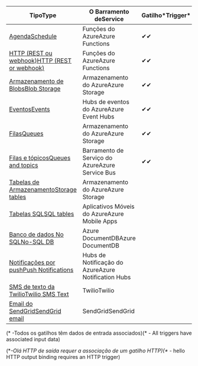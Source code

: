 | <span data-ttu-id="ccbd2-101">Tipo</span><span class="sxs-lookup"><span data-stu-id="ccbd2-101">Type</span></span> | <span data-ttu-id="ccbd2-102">O Barramento de</span><span class="sxs-lookup"><span data-stu-id="ccbd2-102">Service</span></span> | <span data-ttu-id="ccbd2-103">Gatilho*</span><span class="sxs-lookup"><span data-stu-id="ccbd2-103">Trigger*</span></span> | <span data-ttu-id="ccbd2-104">Entrada</span><span class="sxs-lookup"><span data-stu-id="ccbd2-104">Input</span></span> | <span data-ttu-id="ccbd2-105">Saída</span><span class="sxs-lookup"><span data-stu-id="ccbd2-105">Output</span></span> |  
| --- | --- | --- | --- | --- |  
| [<span data-ttu-id="ccbd2-106">Agenda</span><span class="sxs-lookup"><span data-stu-id="ccbd2-106">Schedule</span></span>](../articles/azure-functions/functions-bindings-timer.md)  |<span data-ttu-id="ccbd2-107">Funções do Azure</span><span class="sxs-lookup"><span data-stu-id="ccbd2-107">Azure Functions</span></span> |<span data-ttu-id="ccbd2-108">✔</span><span class="sxs-lookup"><span data-stu-id="ccbd2-108">✔</span></span> | | |  
| [<span data-ttu-id="ccbd2-109">HTTP (REST ou webhook)</span><span class="sxs-lookup"><span data-stu-id="ccbd2-109">HTTP (REST or webhook)</span></span>](../articles/azure-functions/functions-bindings-http-webhook.md) |<span data-ttu-id="ccbd2-110">Funções do Azure</span><span class="sxs-lookup"><span data-stu-id="ccbd2-110">Azure Functions</span></span> |<span data-ttu-id="ccbd2-111">✔</span><span class="sxs-lookup"><span data-stu-id="ccbd2-111">✔</span></span> |  |<span data-ttu-id="ccbd2-112">✔\**</span><span class="sxs-lookup"><span data-stu-id="ccbd2-112">✔\**</span></span> |  
| [<span data-ttu-id="ccbd2-113">Armazenamento de Blobs</span><span class="sxs-lookup"><span data-stu-id="ccbd2-113">Blob Storage</span></span>](../articles/azure-functions/functions-bindings-storage-blob.md) |<span data-ttu-id="ccbd2-114">Armazenamento do Azure</span><span class="sxs-lookup"><span data-stu-id="ccbd2-114">Azure Storage</span></span> |<span data-ttu-id="ccbd2-115">✔</span><span class="sxs-lookup"><span data-stu-id="ccbd2-115">✔</span></span> |<span data-ttu-id="ccbd2-116">✔</span><span class="sxs-lookup"><span data-stu-id="ccbd2-116">✔</span></span> |<span data-ttu-id="ccbd2-117">✔</span><span class="sxs-lookup"><span data-stu-id="ccbd2-117">✔</span></span> |  
| [<span data-ttu-id="ccbd2-118">Eventos</span><span class="sxs-lookup"><span data-stu-id="ccbd2-118">Events</span></span>](../articles/azure-functions/functions-bindings-event-hubs.md) |<span data-ttu-id="ccbd2-119">Hubs de eventos do Azure</span><span class="sxs-lookup"><span data-stu-id="ccbd2-119">Azure Event Hubs</span></span> |<span data-ttu-id="ccbd2-120">✔</span><span class="sxs-lookup"><span data-stu-id="ccbd2-120">✔</span></span> | |<span data-ttu-id="ccbd2-121">✔</span><span class="sxs-lookup"><span data-stu-id="ccbd2-121">✔</span></span> |  
| [<span data-ttu-id="ccbd2-122">Filas</span><span class="sxs-lookup"><span data-stu-id="ccbd2-122">Queues</span></span>](../articles/azure-functions/functions-bindings-storage-queue.md) |<span data-ttu-id="ccbd2-123">Armazenamento do Azure</span><span class="sxs-lookup"><span data-stu-id="ccbd2-123">Azure Storage</span></span> |<span data-ttu-id="ccbd2-124">✔</span><span class="sxs-lookup"><span data-stu-id="ccbd2-124">✔</span></span> | |<span data-ttu-id="ccbd2-125">✔</span><span class="sxs-lookup"><span data-stu-id="ccbd2-125">✔</span></span> |  
| [<span data-ttu-id="ccbd2-126">Filas e tópicos</span><span class="sxs-lookup"><span data-stu-id="ccbd2-126">Queues and topics</span></span>](../articles/azure-functions/functions-bindings-service-bus.md) |<span data-ttu-id="ccbd2-127">Barramento de Serviço do Azure</span><span class="sxs-lookup"><span data-stu-id="ccbd2-127">Azure Service Bus</span></span> |<span data-ttu-id="ccbd2-128">✔</span><span class="sxs-lookup"><span data-stu-id="ccbd2-128">✔</span></span> | |<span data-ttu-id="ccbd2-129">✔</span><span class="sxs-lookup"><span data-stu-id="ccbd2-129">✔</span></span> |  
| [<span data-ttu-id="ccbd2-130">Tabelas de Armazenamento</span><span class="sxs-lookup"><span data-stu-id="ccbd2-130">Storage tables</span></span>](../articles/azure-functions/functions-bindings-storage-table.md) |<span data-ttu-id="ccbd2-131">Armazenamento do Azure</span><span class="sxs-lookup"><span data-stu-id="ccbd2-131">Azure Storage</span></span> | |<span data-ttu-id="ccbd2-132">✔</span><span class="sxs-lookup"><span data-stu-id="ccbd2-132">✔</span></span> |<span data-ttu-id="ccbd2-133">✔</span><span class="sxs-lookup"><span data-stu-id="ccbd2-133">✔</span></span> |  
| [<span data-ttu-id="ccbd2-134">Tabelas SQL</span><span class="sxs-lookup"><span data-stu-id="ccbd2-134">SQL tables</span></span>](../articles/azure-functions/functions-bindings-mobile-apps.md) |<span data-ttu-id="ccbd2-135">Aplicativos Móveis do Azure</span><span class="sxs-lookup"><span data-stu-id="ccbd2-135">Azure Mobile Apps</span></span> | |<span data-ttu-id="ccbd2-136">✔</span><span class="sxs-lookup"><span data-stu-id="ccbd2-136">✔</span></span> |<span data-ttu-id="ccbd2-137">✔</span><span class="sxs-lookup"><span data-stu-id="ccbd2-137">✔</span></span> |  
| [<span data-ttu-id="ccbd2-138">Banco de dados No SQL</span><span class="sxs-lookup"><span data-stu-id="ccbd2-138">No-SQL DB</span></span>](../articles/azure-functions/functions-bindings-documentdb.md) | <span data-ttu-id="ccbd2-139">Azure DocumentDB</span><span class="sxs-lookup"><span data-stu-id="ccbd2-139">Azure DocumentDB</span></span> | |<span data-ttu-id="ccbd2-140">✔</span><span class="sxs-lookup"><span data-stu-id="ccbd2-140">✔</span></span> |<span data-ttu-id="ccbd2-141">✔</span><span class="sxs-lookup"><span data-stu-id="ccbd2-141">✔</span></span> |  
| [<span data-ttu-id="ccbd2-142">Notificações por push</span><span class="sxs-lookup"><span data-stu-id="ccbd2-142">Push Notifications</span></span>](../articles/azure-functions/functions-bindings-notification-hubs.md) |<span data-ttu-id="ccbd2-143">Hubs de Notificação do Azure</span><span class="sxs-lookup"><span data-stu-id="ccbd2-143">Azure Notification Hubs</span></span> | | |<span data-ttu-id="ccbd2-144">✔</span><span class="sxs-lookup"><span data-stu-id="ccbd2-144">✔</span></span> |  
| [<span data-ttu-id="ccbd2-145">SMS de texto da Twilio</span><span class="sxs-lookup"><span data-stu-id="ccbd2-145">Twilio SMS Text</span></span>](../articles/azure-functions/functions-bindings-twilio.md) |<span data-ttu-id="ccbd2-146">Twilio</span><span class="sxs-lookup"><span data-stu-id="ccbd2-146">Twilio</span></span> | | |<span data-ttu-id="ccbd2-147">✔</span><span class="sxs-lookup"><span data-stu-id="ccbd2-147">✔</span></span> |
| [<span data-ttu-id="ccbd2-148">Email do SendGrid</span><span class="sxs-lookup"><span data-stu-id="ccbd2-148">SendGrid email</span></span>](../articles/azure-functions/functions-bindings-sendgrid.md) | <span data-ttu-id="ccbd2-149">SendGrid</span><span class="sxs-lookup"><span data-stu-id="ccbd2-149">SendGrid</span></span> | | |<span data-ttu-id="ccbd2-150">✔</span><span class="sxs-lookup"><span data-stu-id="ccbd2-150">✔</span></span> |

<span data-ttu-id="ccbd2-151">(\* -Todos os gatilhos têm dados de entrada associados)</span><span class="sxs-lookup"><span data-stu-id="ccbd2-151">(\* - All triggers have associated input data)</span></span>

<span data-ttu-id="ccbd2-152">(\**-Olá HTTP de saída requer a associação de um gatilho HTTP)</span><span class="sxs-lookup"><span data-stu-id="ccbd2-152">(\** - hello HTTP output binding requires an HTTP trigger)</span></span>


